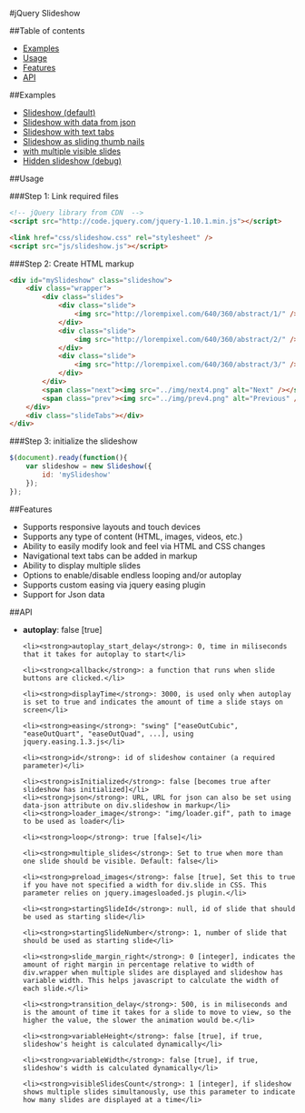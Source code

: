 #jQuery Slideshow

##Table of contents
- [Examples](#examples)
- [Usage](#usage)
- [Features](#features)
- [API](#api)

<a name="examples" />
##Examples
<ul>
	<li><a href="http://repos.saeidmohadjer.com/jquery.slideshow/demo/slideshow.html">Slideshow (default)</a></li>
	<li><a href="http://repos.saeidmohadjer.com/jquery.slideshow/demo/slideshow-json.html">Slideshow with data from json</a></li>
	<li><a href="http://repos.saeidmohadjer.com/jquery.slideshow/demo/slideshow_tabs_text.html">Slideshow with text tabs</a></li>
	<li><a href="http://repos.saeidmohadjer.com/jquery.slideshow/demo/slideshow_thumbs.html">Slideshow as sliding thumb nails</a></li>
	<li><a href="http://repos.saeidmohadjer.com/jquery.slideshow/demo/slideshow_multiple_responsive.html">with multiple visible slides</a></li>
	<li><a href="http://repos.saeidmohadjer.com/jquery.slideshow/demo/hiddenSlideshow.html">Hidden slideshow (debug)</a></li>

</ul>

<a name="usage" />
##Usage

###Step 1: Link required files

```html
<!-- jQuery library from CDN  -->
<script src="http://code.jquery.com/jquery-1.10.1.min.js"></script>

<link href="css/slideshow.css" rel="stylesheet" />
<script src="js/slideshow.js"></script>
```

###Step 2: Create HTML markup

```html
<div id="mySlideshow" class="slideshow">
	<div class="wrapper">
		<div class="slides">
			<div class="slide">
				<img src="http://lorempixel.com/640/360/abstract/1/" />
			</div>
			<div class="slide">
				<img src="http://lorempixel.com/640/360/abstract/2/" />
			</div>
			<div class="slide">
				<img src="http://lorempixel.com/640/360/abstract/3/" />
			</div>
		</div>
		<span class="next"><img src="../img/next4.png" alt="Next" /></span>
		<span class="prev"><img src="../img/prev4.png" alt="Previous" /></span>
	</div>
	<div class="slideTabs"></div>
</div>
```

###Step 3: initialize the slideshow

```javascript
$(document).ready(function(){
	var slideshow = new Slideshow({
		id: 'mySlideshow'
	});
});
```

<a name="features" />
##Features
<ul>
	<li>Supports responsive layouts and touch devices</li>
	<li>Supports any type of content (HTML, images, videos, etc.)</li>
	<li>Ability to easily modify look and feel via HTML and CSS changes</li>
	<li>Navigational text tabs can be added in markup</li>
	<li>Ability to display multiple slides</li>
	<li>Options to enable/disable endless looping and/or autoplay</li>
	<li>Supports custom easing via jquery easing plugin</li>
	<li>Support for Json data</li>
</ul>

<a name="api" />
##API
<ul>
	<li><strong>autoplay</strong>: false [true]</li>

	<li><strong>autoplay_start_delay</strong>: 0, time in miliseconds that it takes for autoplay to start</li>

	<li><strong>callback</strong>: a function that runs when slide buttons are clicked.</li>

	<li><strong>displayTime</strong>: 3000, is used only when autoplay is set to true and indicates the amount of time a slide stays on screen</li>

	<li><strong>easing</strong>: "swing" ["easeOutCubic", "easeOutQuart", "easeOutQuad", ...], using jquery.easing.1.3.js</li>

	<li><strong>id</strong>: id of slideshow container (a required parameter)</li>

	<li><strong>isInitialized</strong>: false [becomes true after slideshow has initialized]</li>
	<li><strong>json</strong>: URL, URL for json can also be set using data-json attribute on div.slideshow in markup</li>
	<li><strong>loader_image</strong>: "img/loader.gif", path to image to be used as loader</li>

	<li><strong>loop</strong>: true [false]</li>

	<li><strong>multiple_slides</strong>: Set to true when more than one slide should be visible. Default: false</li>

	<li><strong>preload_images</strong>: false [true], Set this to true if you have not specified a width for div.slide in CSS. This parameter relies on jquery.imagesloaded.js plugin.</li>

	<li><strong>startingSlideId</strong>: null, id of slide that should be used as starting slide</li>

	<li><strong>startingSlideNumber</strong>: 1, number of slide that should be used as starting slide</li>

	<li><strong>slide_margin_right</strong>: 0 [integer], indicates the amount of right margin in percentage relative to width of div.wrapper when multiple slides are displayed and slideshow has variable width. This helps javascript to calculate the width of each slide.</li>

	<li><strong>transition_delay</strong>: 500, is in miliseconds and is the amount of time it takes for a slide to move to view, so the higher the value, the slower the animation would be.</li>

	<li><strong>variableHeight</strong>: false [true], if true, slideshow's height is calculated dynamically</li>

	<li><strong>variableWidth</strong>: false [true], if true, slideshow's width is calculated dynamically</li>

	<li><strong>visibleSlidesCount</strong>: 1 [integer], if slideshow shows multiple slides simultanously, use this parameter to indicate how many slides are displayed at a time</li>
</ul>
